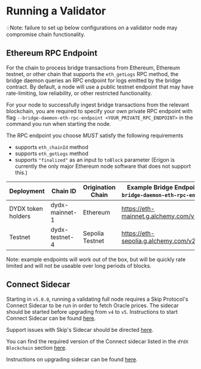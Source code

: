 # Running a Validator

💡Note: failure to set up below configurations on a validator node may compromise chain functionality.

## Ethereum RPC Endpoint

For the chain to process bridge transactions from Ethereum, Ethereum testnet, or other chain that supports the `eth_getLogs` RPC method, the bridge daemon queries an RPC endpoint for logs emitted by the bridge contract. By default, a node will use a public testnet endpoint that may have rate-limiting, low reliability, or other restricted functionality.

For your node to successfully ingest bridge transactions from the relevant blockchain, you are required to specify your own private RPC endpoint with flag `--bridge-daemon-eth-rpc-endpoint <YOUR_PRIVATE_RPC_ENDPOINT>` in the command you run when starting the node.

The RPC endpoint you choose *MUST* satisfy the following requirements
* supports `eth_chainId` method
* supports `eth_getLogs` method
* supports `"finalized"` as an input to `toBlock` parameter (Erigon is currently the only major Ethereum node software that does not support this.)

| Deployment         | Chain ID       | Origination Chain | Example Bridge Endpoint (`--bridge-daemon-eth-rpc-endpoint`) |
| ------------------ | -------------- | ----------------- | ------------------------------------------------------------ |
| DYDX token holders | dydx-mainnet-1 | Ethereum          | https://eth-mainnet.g.alchemy.com/v2/demo                    |
| Testnet            | dydx-testnet-4 | Sepolia Testnet   | https://eth-sepolia.g.alchemy.com/v2/demo                    |

Note: example endpoints will work out of the box, but will be quickly rate limited and will not be useable over long periods of blocks.

## Connect Sidecar

Starting in `v5.0.0`, running a validating full node requires a Skip Protocol's Connect Sidecar to be run in order to fetch Oracle prices. The sidecar should be started before upgrading from `v4` to `v5`. Instructions to start Connect Sidecar can be found [here](https://docs.skip.build/connect/validators/quickstart).

Support issues with Skip's Sidecar should be directed [here](https://discord.gg/7hxEThEaRQ).

You can find the required version of the Connect sidecar listed in the `dYdX Blockchain` section [here](https://docs.skip.build/connect/validators/quickstart#run-connect-sidecar).

Instructions on upgrading sidecar can be found [here](./upgrades/upgrading_sidecar.md).
